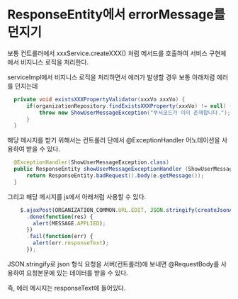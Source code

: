 # ResponseEntity에서 errorMessage를 던지기

보통 컨트롤러에서 xxxService.createXXX() 처럼 메서드를 호출하여 서비스 구현체에서 비지니스 로직을 처리한다.

serviceImpl에서 비지니스 로직을 처리하면서 에러가 발생할 경우 보통 아래처럼 에러를 던지는데

```java
  private void existsXXXPropertyValidator(xxxVo xxxVo) {
      if(organizationRepository.findExistsXXXProperty(xxxVo) != null) {
          throw new ShowUserMessageException("부서코드가 이미 존재합니다.");
      }
  }
```

해당 메시지를 받기 위해서는 컨트롤러 단에서 @ExceptionHandler 어노테이션을 사용하여 받을 수 있다.

```java
  @ExceptionHandler(ShowUserMessageException.class)
  public ResponseEntity showUserMessageExceptionHandler (ShowUserMessageException e) {
      return ResponseEntity.badRequest().body(e.getMessage());
  }
```    


그리고 해당 메시지를 js에서 아래처럼 사용할 수 있다.

```javascript
    $.ajaxPost(ORGANIZATION_COMMON.URL.EDIT, JSON.stringify(createJsonArrayForUpdate(organizationManage.form)))
      .done(function(res) {
        alert(MESSAGE.APPLIED);
      })
      .fail(function(err) {
        alert(err.responseText);
      });
```

JSON.stringify로 json 형식 요청을 서버(컨트롤러)에 보내면 @RequestBody를 사용하여 요청본문에 있는 데이터를 받을 수 있다.

즉, 에러 메시지는 responseText에 들어있다.
